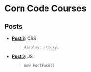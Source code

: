 # Corn Code Courses

## Posts

* **[Post 8](https://github.com/CornCodeCorp/courses/blob/master/src/post_8/index.html)**: CSS
    > `display: sticky;`

* **[Post 9](https://github.com/CornCodeCorp/courses/blob/master/src/post_9/index.html)**: JS
    > `new FontFace()`
